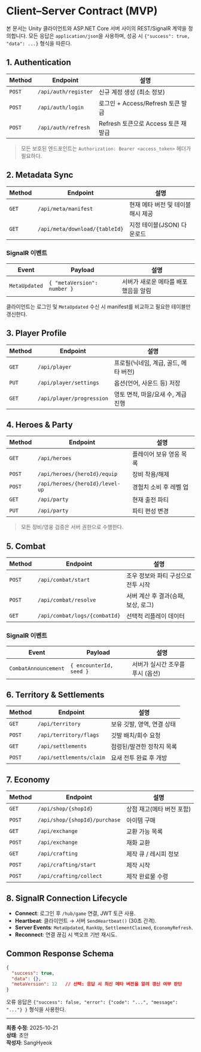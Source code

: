# Client–Server Contract (MVP)

본 문서는 Unity 클라이언트와 ASP.NET Core 서버 사이의 REST/SignalR 계약을 정의합니다. 모든 응답은 `application/json`을 사용하며, 성공 시 `{"success": true, "data": ...}` 형식을 따른다.

## 1. Authentication

| Method | Endpoint | 설명 |
| --- | --- | --- |
| `POST` | `/api/auth/register` | 신규 계정 생성 (최소 정보) |
| `POST` | `/api/auth/login` | 로그인 + Access/Refresh 토큰 발급 |
| `POST` | `/api/auth/refresh` | Refresh 토큰으로 Access 토큰 재발급 |

> 모든 보호된 엔드포인트는 `Authorization: Bearer <access_token>` 헤더가 필요하다.

## 2. Metadata Sync

| Method | Endpoint | 설명 |
| --- | --- | --- |
| `GET` | `/api/meta/manifest` | 현재 메타 버전 및 테이블 해시 제공 |
| `GET` | `/api/meta/download/{tableId}` | 지정 테이블(JSON) 다운로드 |

### SignalR 이벤트

| Event | Payload | 설명 |
| --- | --- | --- |
| `MetaUpdated` | `{ "metaVersion": number }` | 서버가 새로운 메타를 배포했음을 알림 |

클라이언트는 로그인 및 `MetaUpdated` 수신 시 manifest를 비교하고 필요한 테이블만 갱신한다.

## 3. Player Profile

| Method | Endpoint | 설명 |
| --- | --- | --- |
| `GET` | `/api/player` | 프로필(닉네임, 계급, 골드, 메타 버전) |
| `PUT` | `/api/player/settings` | 옵션(언어, 사운드 등) 저장 |
| `GET` | `/api/player/progression` | 영토 면적, 마을/요새 수, 계급 진행 |

## 4. Heroes & Party

| Method | Endpoint | 설명 |
| --- | --- | --- |
| `GET` | `/api/heroes` | 플레이어 보유 영웅 목록 |
| `POST` | `/api/heroes/{heroId}/equip` | 장비 착용/해제 |
| `POST` | `/api/heroes/{heroId}/level-up` | 경험치 소비 후 레벨 업 |
| `GET` | `/api/party` | 현재 출전 파티 |
| `PUT` | `/api/party` | 파티 편성 변경 |

> 모든 장비/영웅 검증은 서버 권한으로 수행한다.

## 5. Combat

| Method | Endpoint | 설명 |
| --- | --- | --- |
| `POST` | `/api/combat/start` | 조우 정보와 파티 구성으로 전투 시작 |
| `POST` | `/api/combat/resolve` | 서버 계산 후 결과(승패, 보상, 로그) |
| `GET` | `/api/combat/logs/{combatId}` | 선택적 리플레이 데이터 |

### SignalR 이벤트

| Event | Payload | 설명 |
| --- | --- | --- |
| `CombatAnnouncement` | `{ encounterId, seed }` | 서버가 실시간 조우를 푸시 (옵션) |

## 6. Territory & Settlements

| Method | Endpoint | 설명 |
| --- | --- | --- |
| `GET` | `/api/territory` | 보유 깃발, 영역, 연결 상태 |
| `POST` | `/api/territory/flags` | 깃발 배치/회수 요청 |
| `GET` | `/api/settlements` | 점령된/발견한 정착지 목록 |
| `POST` | `/api/settlements/claim` | 요새 전투 완료 후 개방 |

## 7. Economy

| Method | Endpoint | 설명 |
| --- | --- | --- |
| `GET` | `/api/shop/{shopId}` | 상점 재고(메타 버전 포함) |
| `POST` | `/api/shop/{shopId}/purchase` | 아이템 구매 |
| `GET` | `/api/exchange` | 교환 가능 목록 |
| `POST` | `/api/exchange` | 재화 교환 |
| `GET` | `/api/crafting` | 제작 큐 / 레시피 정보 |
| `POST` | `/api/crafting/start` | 제작 시작 |
| `POST` | `/api/crafting/collect` | 제작 완료물 수령 |

## 8. SignalR Connection Lifecycle

- **Connect**: 로그인 후 `/hub/game` 연결, JWT 토큰 사용.  
- **Heartbeat**: 클라이언트 → 서버 `SendHeartbeat()` (30초 간격).  
- **Server Events**: `MetaUpdated`, `RankUp`, `SettlementClaimed`, `EconomyRefresh`.  
- **Reconnect**: 연결 끊김 시 백오프 기반 재시도.

## Common Response Schema

```json
{
  "success": true,
  "data": {},
  "metaVersion": 12   // 선택: 응답 시 최신 메타 버전을 알려 갱신 여부 판단
}
```

오류 응답은 `{"success": false, "error": {"code": "...", "message": "..."} }` 형식을 사용한다.

---
**최종 수정**: 2025-10-21  
**상태**: 초안  
**작성자**: SangHyeok  
